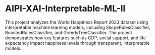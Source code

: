 # AIPI-XAI-Interpretable-ML-II
This project analyzes the World Happiness Report 2023 dataset using interpretable machine learning models, including SkopeRulesClassifier, BoostedRulesClassifier, and GreedyTreeClassifier. The project demonstrates how key features such as GDP, social support, and life expectancy impact happiness levels through transparent, interpretable models.
